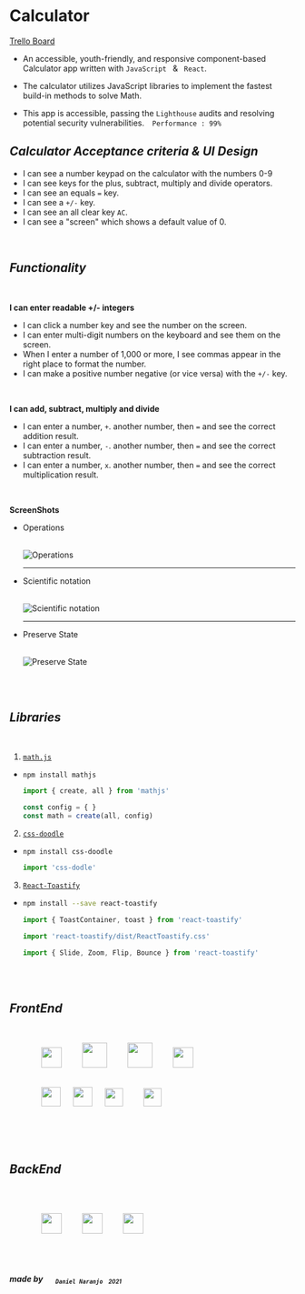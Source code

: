 # Calculator


[Trello Board](https://trello.com/b/6aZbDUXd/daniel-naranjos-react-calculator)

* An accessible, youth-friendly, and responsive component-based Calculator app written with `JavaScript` &ensp;&amp;&ensp; `React`.

* The calculator utilizes JavaScript libraries to implement the fastest build-in methods to solve Math. 

* This app is accessible, passing the `Lighthouse` audits and resolving potential security vulnerabilities.&ensp;&ensp;`Performance : 99%`

## ___Calculator Acceptance criteria & UI Design___

- I can see a number keypad on the calculator with the numbers 0-9
- I can see keys for the plus, subtract, multiply and divide operators.
- I can see an equals `=` key.
- I can see a `+/-` key.
- I can see an all clear key `AC`.
- I can see a "screen" which shows a default value of 0.

<br/>

  ## ***Functionality***

  <br/>

  **I can enter readable +/- integers**

  - I can click a number key and see the number on the screen.
  - I can enter multi-digit numbers on the keyboard and see them on the screen.
  - When I enter a number of 1,000 or more, I see commas appear in the right place to format the number.
  - I can make a positive number negative (or vice versa) with the `+/-` key.

  <br/>

  **I can add, subtract, multiply and divide**

  - I can enter a number, `+`. another number, then `=` and see the correct addition result.
  - I can enter a number, `-`. another number, then `=` and see the correct subtraction result.
  - I can enter a number, `x`. another number, then `=` and see the correct multiplication result.

  <br/>

  **ScreenShots**
  - Operations

    <br/>
    <img src="./public/Operations.gif" alt="Operations">
    
    --------
  - Scientific notation

    <br/>
    <img src="./public/Scientific Notation.gif" alt="Scientific notation">

    --------
  - Preserve State
    
    <br/>
    <img src="./public/Preserve State.gif" alt="Preserve State">
      

<br/>
<br/>

## ___Libraries___
<br/>

1. [`math.js`](https://mathjs.org/)

* ```nodejs
  npm install mathjs
  ```
    ```javascript
  import { create, all } from 'mathjs'
    
    const config = { }
    const math = create(all, config)
  ```

2. [`css-doodle`](https://css-doodle.com/)

* ```nodejs
  npm install css-doodle
  ```
    ```javascript
  import 'css-dodle'
  ```

3. [`React-Toastify`](https://fkhadra.github.io/react-toastify/introduction)

* ```bash
  npm install --save react-toastify
  ```
  ```javascript
  import { ToastContainer, toast } from 'react-toastify'

  import 'react-toastify/dist/ReactToastify.css'

  import { Slide, Zoom, Flip, Bounce } from 'react-toastify'
  ```






<br/>
<br/>

## ___FrontEnd___
<br/>

&ensp;&ensp;&ensp;&ensp;&ensp;&ensp;&ensp;&ensp;<img src="https://api.iconify.design/logos:javascript.svg" height="36px">
&ensp;&ensp;&ensp;&ensp;
<img src="https://api.iconify.design/logos:html-5.svg" height="44px">
&ensp;&ensp;&ensp;&ensp;
<img src="https://api.iconify.design/logos:css-3.svg" height="44px">
&ensp;&ensp;&ensp;&ensp;
<img src="https://api.iconify.design/logos:react.svg" width="36px" height="36px">
<br/>
<br/>

&ensp;&ensp;&ensp;&ensp;&ensp;&ensp;&ensp;&ensp;<img src="https://api.iconify.design/logos:trello.svg" height="34px">
&ensp;&ensp;
<img src="https://api.iconify.design/logos:markdown.svg" height="34px">
&ensp;&ensp;
<img src="https://api.iconify.design/logos:npm-icon.svg" height="32px">
&ensp;&ensp;&ensp;&ensp;
<img src="https://api.iconify.design/logos:visual-studio-code.svg" height="32px">


<br/>
<br/>
<br/>

## ___BackEnd___
<br/>
<br/>

&ensp;&ensp;&ensp;&ensp;&ensp;&ensp;&ensp;&ensp;<img src="https://api.iconify.design/logos:netlify.svg" width="36px" height="36px">
&ensp;&ensp;&ensp;&ensp;
<img src="https://api.iconify.design/logos:circleci.svg" width="36px" height="36px">
&ensp;&ensp;&ensp;&ensp;
<img src="https://api.iconify.design/logos:git.svg" height="36px">


 <br />
 <br />

  ##### ***made*** by &ensp;<sub>&ensp;&ensp;`Daniel Naranjo`<small>&ensp;&ensp;2021</small></sub>
